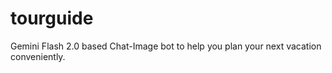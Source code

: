 # tourguide
Gemini Flash 2.0 based Chat-Image bot to help you plan your next vacation conveniently. 
